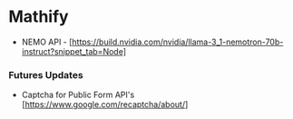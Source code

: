# Mathify


* NEMO API - [https://build.nvidia.com/nvidia/llama-3_1-nemotron-70b-instruct?snippet_tab=Node]


### Futures Updates

* Captcha for Public Form API's [https://www.google.com/recaptcha/about/]